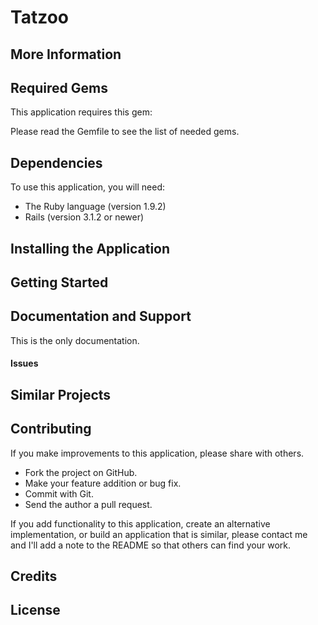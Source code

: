 # Tatzoo

## More Information

## Required Gems

This application requires this gem:

Please read the Gemfile to see the list of needed gems.

## Dependencies

To use this application, you will need:

* The Ruby language (version 1.9.2)
* Rails (version 3.1.2 or newer)

## Installing the Application

## Getting Started

## Documentation and Support

This is the only documentation.

#### Issues

## Similar Projects

## Contributing

If you make improvements to this application, please share with others.

* Fork the project on GitHub.
* Make your feature addition or bug fix.
* Commit with Git.
* Send the author a pull request.

If you add functionality to this application, create an alternative implementation, or build an application that is similar, please contact me and I'll add a note to the README so that others can find your work.

## Credits

## License

